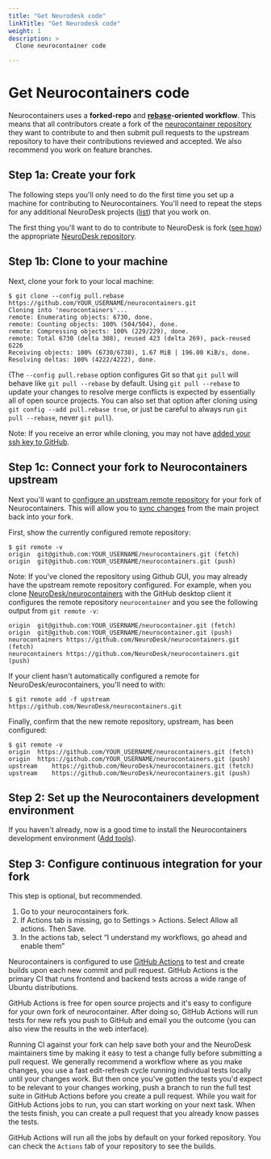 ```yaml
---
title: "Get Neurodesk code"
linkTitle: "Get Neurodesk code"
weight: 1
description: >
  Clone neurocontainer code

---
```


# Get Neurocontainers code

Neurocontainers uses a **forked-repo** and **[rebase][gitbook-rebase]-oriented
workflow**. This means that all contributors create a fork of the [neurocontainer
repository][github-neurocontainers] they want to contribute to and then submit pull
requests to the upstream repository to have their contributions reviewed and
accepted. We also recommend you work on feature branches.

## Step 1a: Create your fork

The following steps you'll only need to do the first time you set up a machine
for contributing to Neurocontainers. You'll need to repeat the steps for
any additional NeuroDesk projects ([list][github-neurodesk]) that you work on.

The first thing you'll want to do to contribute to NeuroDesk is fork ([see
how][github-help-fork]) the appropriate [NeuroDesk repository][github-neurodesk].

## Step 1b: Clone to your machine

Next, clone your fork to your local machine:

```console
$ git clone --config pull.rebase https://github.com/YOUR_USERNAME/neurocontainers.git
Cloning into 'neurocontainers'...
remote: Enumerating objects: 6730, done.
remote: Counting objects: 100% (504/504), done.
remote: Compressing objects: 100% (229/229), done.
remote: Total 6730 (delta 308), reused 423 (delta 269), pack-reused 6226
Receiving objects: 100% (6730/6730), 1.67 MiB | 196.00 KiB/s, done.
Resolving deltas: 100% (4222/4222), done.
```

(The `--config pull.rebase` option configures Git so that `git pull`
will behave like `git pull --rebase` by default. Using
`git pull --rebase` to update your changes to resolve merge conflicts
is expected by essentially all of open source projects. You can also set that option after cloning using
`git config --add pull.rebase true`, or just be careful to always run
`git pull --rebase`, never `git pull`).

Note: If you receive an error while cloning, you may not have [added your ssh
key to GitHub][github-help-add-ssh-key].


## Step 1c: Connect your fork to Neurocontainers upstream

Next you'll want to [configure an upstream remote
repository][github-help-conf-remote] for your fork of Neurocontainers. This will allow
you to [sync changes][github-help-sync-fork] from the main project back into
your fork.

First, show the currently configured remote repository:

```console
$ git remote -v
origin  git@github.com:YOUR_USERNAME/neurocontainers.git (fetch)
origin  git@github.com:YOUR_USERNAME/neurocontainers.git (push)
```

Note: If you've cloned the repository using Github GUI, you may already
have the upstream remote repository configured. For example, when you clone
[NeuroDesk/neurocontainers][github-neurocontainers] with the GitHub desktop client it configures the remote repository `neurocontainer` and you see the following output from
`git remote -v`:

```console
origin  git@github.com:YOUR_USERNAME/neurocontainer.git (fetch)
origin  git@github.com:YOUR_USERNAME/neurocontainer.git (push)
neurocontainers	https://github.com/NeuroDesk/neurocontainers.git (fetch)
neurocontainers	https://github.com/NeuroDesk/neurocontainers.git (push)
```

If your client hasn't automatically configured a remote for NeuroDesk/eurocontainers, you'll need to with:

```console
$ git remote add -f upstream https://github.com/NeuroDesk/neurocontainers.git
```

Finally, confirm that the new remote repository, upstream, has been configured:

```console
$ git remote -v
origin	https://github.com/YOUR_USERNAME/neurocontainers.git (fetch)
origin	https://github.com/YOUR_USERNAME/neurocontainers.git (push)
upstream	https://github.com/NeuroDesk/neurocontainers.git (fetch)
upstream	https://github.com/NeuroDesk/neurocontainers.git (push)

```

## Step 2: Set up the Neurocontainers development environment

If you haven't already, now is a good time to install the Neurocontainers development environment
([Add tools][add-tools]). 

## Step 3: Configure continuous integration for your fork

This step is optional, but recommended.

1. Go to your neurocontainers fork.  
2. If Actions tab is missing, go to Settings > Actions. Select Allow all actions. Then Save.  
3. In the actions tab, select “I understand my workflows, go ahead and enable them”

Neurocontainers is configured to use [GitHub Actions][github-actions]
to test and create builds upon each new commit and pull request.
GitHub Actions is the primary CI that runs frontend and backend
tests across a wide range of Ubuntu distributions.

GitHub Actions is free for open source projects and it's easy to
configure for your own fork of neurocontainer. After doing so, GitHub Actions
will run tests for new refs you push to GitHub and email you the outcome
(you can also view the results in the web interface).

Running CI against your fork can help save both your and the
NeuroDesk maintainers time by making it easy to test a change fully before
submitting a pull request. We generally recommend a workflow where as
you make changes, you use a fast edit-refresh cycle running individual
tests locally until your changes work. But then once you've gotten
the tests you'd expect to be relevant to your changes working, push a
branch to run the full test suite in GitHub Actions before
you create a pull request. While you wait for GitHub Actions jobs
to run, you can start working on your next task. When the tests finish,
you can create a pull request that you already know passes the tests.

GitHub Actions will run all the jobs by default on your forked repository.
You can check the `Actions` tab of your repository to see the builds.

[gitbook-rebase]: https://git-scm.com/book/en/v2/Git-Branching-Rebasing
[github-help-add-ssh-key]: https://help.github.com/en/articles/adding-a-new-ssh-key-to-your-github-account
[github-help-conf-remote]: https://help.github.com/en/articles/configuring-a-remote-for-a-fork
[github-help-fork]: https://help.github.com/en/articles/fork-a-repo
[github-help-sync-fork]: https://help.github.com/en/articles/syncing-a-fork
[github-neurocontainers]: https://github.com/NeuroDesk/neurocontainers/
[github-neurodesk]: https://github.com/NeuroDesk/
[github-actions]: https://docs.github.com/en/actions
[add-tools]: https://www.neurodesk.org/developers/new_tools/add_tool/